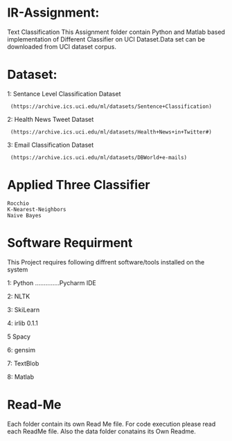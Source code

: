 # IR-Assignment:
Text Classification
This Assignment folder contain Python and Matlab based implementation of Different Classifier on UCI Dataset.Data set can be downloaded from UCI dataset corpus.

# Dataset: 
  1: Sentance Level Classification Dataset
  
     (https://archive.ics.uci.edu/ml/datasets/Sentence+Classification)
		 
  2: Health News Tweet Dataset
  
     (https://archive.ics.uci.edu/ml/datasets/Health+News+in+Twitter#)
		 
  3: Email Classification Dataset
  
     (https://archive.ics.uci.edu/ml/datasets/DBWorld+e-mails)

# Applied Three Classifier   
    Rocchio 
    K-Nearest-Neighbors
    Naive Bayes 
    
# Software Requirment

This Project requires following diffrent software/tools installed on the system

   1: Python ..............Pycharm IDE
	 
   2: NLTK
	 
   3: SkiLearn
	 
   4: irlib 0.1.1
	 
   5  Spacy
	 
   6: gensim
	 
   7: TextBlob
   
   8: Matlab
   
   # Read-Me
   Each folder contain its own Read Me file. For code execution please read each ReadMe file. Also the data folder conatains its Own Readme. 
	 
 
